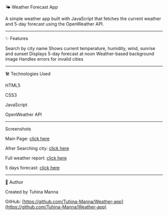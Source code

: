 🌤️ Weather Forecast App

A simple weather app built with JavaScript that fetches the current weather and 5-day forecast using the OpenWeather API.

---

✨ Features

Search by city name
Shows current temperature, humidity, wind, sunrise and sunset
Displays 5-day forecast at noon
Weather-based background image
Handles errors for invalid cities

---

🛠️ Technologies Used

HTML5


CSS3

JavaScript

OpenWeather API

---

Screenshots

Main Page: [click here](screenshot/main.jpg)

Afrer Searching city: [click here](screenshot/city.jpg)

Full weather report: [click here](screenshot/full_weather.jpg)

5 days forecast: [click here](screenshot/forecast.jpg)

---

👤 Author

Created by Tuhina Manna

GitHub: [https://github.com/Tuhina-Manna/Weather-app](https://github.com/Tuhina-Manna/Weather-app)
